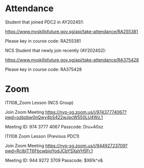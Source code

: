 
# Attendance
Student that joined PDC2 in AY2024S1:

https://www.myskillsfuture.gov.sg/api/take-attendance/RA255381

Please key in course code: RA255381

 

NCS Student that newly join recently (AY2024S2): 

https://www.myskillsfuture.gov.sg/api/take-attendance/RA375428

Please key in course code: RA375428


# Zoom

ITI108_Zoom Lesson (NCS Group)

Join Zoom Meeting
https://nyp-sg.zoom.us/j/97437774067?pwd=ozbzbw0nQwy4bS422wJpcW550LU4Wz.1

Meeting ID: 974 3777 4067
Passcode: Dru+A0sz

ITI108 Zoom Lesson (Previous PDC1)
        
Join Zoom Meeting
https://nyp-sg.zoom.us/j/94492723709?pwd=RcIblTT6FbcwbiqYodJCbYSXaVH5Fr.1

Meeting ID: 944 9272 3709
Passcode: $X6!k^v&
